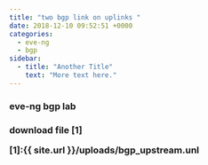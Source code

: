 ```yaml
---
title: "two bgp link on uplinks "
date: 2018-12-10 09:52:51 +0000
categories:
  - eve-ng
  - bgp
sidebar:
  - title: "Another Title"
    text: "More text here."
---
```


<h3>  eve-ng bgp lab <h3>

download file [1]

[1]:{{ site.url }}/uploads/bgp_upstream.unl


